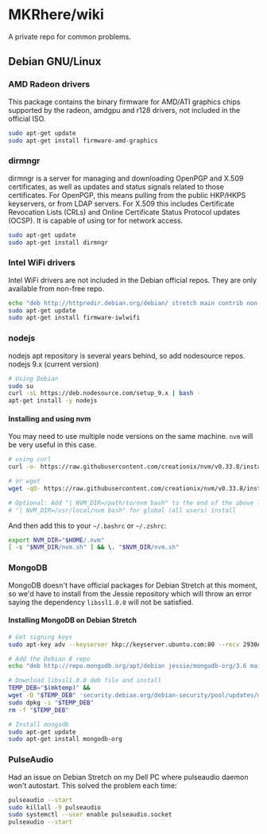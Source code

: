 # MKRhere/wiki

A private repo for common problems.

## Debian GNU/Linux

### AMD Radeon drivers

This package contains the binary firmware for AMD/ATI graphics chips supported by the radeon, amdgpu and r128 drivers, not included in the official ISO.

```bash
sudo apt-get update
sudo apt-get install firmware-amd-graphics
```
### dirmngr

dirmngr is a server for managing and downloading OpenPGP and X.509 certificates, as well as updates and status signals related to those certificates. For OpenPGP, this means pulling from the public HKP/HKPS keyservers, or from LDAP servers. For X.509 this includes Certificate Revocation Lists (CRLs) and Online Certificate Status Protocol updates (OCSP). It is capable of using tor for network access.

```bash
sudo apt-get update
sudo apt-get install dirmngr
```

### Intel WiFi drivers

Intel WiFi drivers are not included in the Debian official repos. They are only available from non-free repo.

```bash
echo "deb http://httpredir.debian.org/debian/ stretch main contrib non-free" >> /etc/apt/sources.list
sudo apt-get update
sudo apt-get install firmware-iwlwifi
```

### nodejs

nodejs apt repository is several years behind, so add nodesource repos. nodejs 9.x (current version)

```bash
# Using Debian
sudo su
curl -sL https://deb.nodesource.com/setup_9.x | bash -
apt-get install -y nodejs
```

#### Installing and using nvm

You may need to use multiple node versions on the same machine. `nvm` will be very useful in this case.

```bash
# using curl
curl -o- https://raw.githubusercontent.com/creationix/nvm/v0.33.8/install.sh | bash

# or wget
wget -qO- https://raw.githubusercontent.com/creationix/nvm/v0.33.8/install.sh | bash

# Optional: Add "| NVM_DIR=/path/to/nvm bash" to the end of the above line if you need to change install directory
# "| NVM_DIR=/usr/local/nvm bash" for global (all users) install
```

And then add this to your `~/.bashrc` or `~/.zshrc`:

```bash
export NVM_DIR="$HOME/.nvm"
[ -s "$NVM_DIR/nvm.sh" ] && \. "$NVM_DIR/nvm.sh"
```

### MongoDB

MongoDB doesn't have official packages for Debian Stretch at this moment, so we'd have to install from the Jessie repository which will throw an error saying the dependency `libssl1.0.0` will not be satisfied.

#### Installing MongoDB on Debian Stretch

```bash
# Get signing keys
sudo apt-key adv --keyserver hkp://keyserver.ubuntu.com:80 --recv 2930ADAE8CAF5059EE73BB4B58712A2291FA4AD5

# Add the Debian 8 repo
echo "deb http://repo.mongodb.org/apt/debian jessie/mongodb-org/3.6 main" | sudo tee

# Download libssl1.0.0 deb file and install
TEMP_DEB="$(mktemp)" &&
wget -O "$TEMP_DEB" 'security.debian.org/debian-security/pool/updates/main/o/openssl/libssl1.0.0_1.0.1t-1+deb7u3_amd64.deb' &&
sudo dpkg -i "$TEMP_DEB"
rm -f "$TEMP_DEB"

# Install mongodb
sudo apt-get update
sudo apt-get install mongodb-org
```

### PulseAudio

Had an issue on Debian Stretch on my Dell PC where pulseaudio daemon won't autostart. This solved the problem each time:

```bash
pulseaudio --start
sudo killall -9 pulseaudio
sudo systemctl --user enable pulseaudio.socket
pulseaudio --start
```